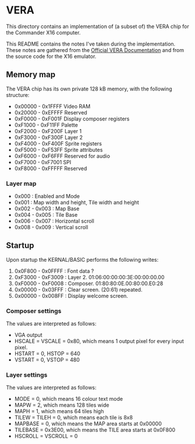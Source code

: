 # VERA #

This directory contains an implementation of (a subset of) the VERA chip for
the Commander X16 computer.

This README contains the notes I've taken during the implementation. These
notes are gathered from the [Official VERA
Documentation](https://github.com/commanderx16/x16-docs/blob/master/VERA%20Programmer's%20Reference.md)
and from the source code for the X16 emulator.

## Memory map
The VERA chip has its own private 128 kB memory, with the following structure:
* 0x00000 - 0x1FFFF Video RAM
* 0x20000 - 0xEFFFF Reserved
* 0xF0000 - 0xF001F Display composer registers
* 0xF1000 - 0xF11FF Palette
* 0xF2000 - 0xF200F Layer 1
* 0xF3000 - 0xF300F Layer 2
* 0xF4000 - 0xF400F Sprite registers
* 0xF5000 - 0xF53FF Sprite attributes
* 0xF6000 - 0xF6FFF Reserved for audio
* 0xF7000 - 0xF7001 SPI
* 0xF8000 - 0xFFFFF Reserved

### Layer map
* 0x000         : Enabled and Mode
* 0x001         : Map width and height, Tile width and height
* 0x002 - 0x003 : Map Base
* 0x004 - 0x005 : Tile Base
* 0x006 - 0x007 : Horizontal scroll
* 0x008 - 0x009 : Vertical scroll

## Startup
Upon startup the KERNAL/BASIC performs the following writes:
1. 0x0F800 - 0x0FFFF : Font data ?
2. 0xF3000 - 0xF3009 : Layer 2.  01:06:00:00:00:3E:00:00:00.00
3. 0xF0000 - 0xF0008 : Composer. 01:80:80:0E.00:80:00.E0:28
4. 0x00000 - 0x03FFF : Clear screen. (20:61) repeated.
5. 0x00000 - 0x008FF : Display welcome screen.

### Composer settings
The values are interpreted as follows:
* VGA output
* HSCALE = VSCALE = 0x80, which means 1 output pixel for every input pixel.
* HSTART = 0, HSTOP = 640
* VSTART = 0, VSTOP = 480

### Layer settings
The values are interpreted as follows:
* MODE = 0, which means 16 colour text mode
* MAPW = 2, which means 128 tiles wide
* MAPH = 1, which means 64 tiles high
* TILEW = TILEH = 0, which means each tile is 8x8
* MAPBASE = 0, which means the MAP area starts at 0x00000
* TILEBASE = 0x3E00, which means the TILE area starts at 0x0F800
* HSCROLL = VSCROLL = 0

